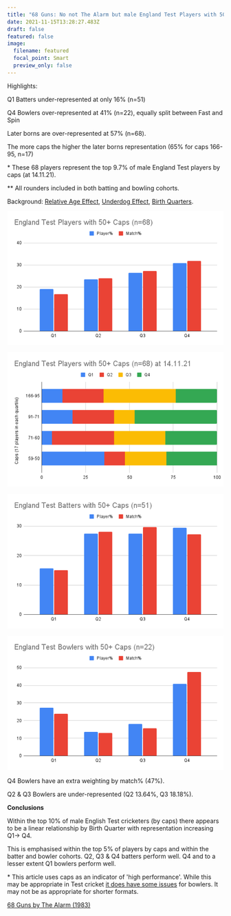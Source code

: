 ```yaml
---
title: "68 Guns: No not The Alarm but male England Test Players with 50+ Caps"
date: 2021-11-15T13:28:27.483Z
draft: false
featured: false
image:
  filename: featured
  focal_point: Smart
  preview_only: false
---
```

<meta name="twitter:card" content="summary_large_image" />
<meta name="twitter:site" content="@nothirdman" />
<meta name="twitter:title" content="68 Guns: No not The Alarm but male England Test Players with 50+ Caps" />
<meta name="twitter:description" content="Q1 Batters (16%), Q4 Bowlers (41%), Later born over-represented (57%). Later born representation highest for top 17 players (65%) " />
<meta name="twitter:image" content="onemoresummer.co.uk/post/68-guns-no-not-the-alarm-but-england-test-players-with-50-caps/england-test-players-with-50-caps-n-68-at-14.11.21.png" />

Highlights:

Q1 Batters under-represented at only 16% (n=51) 

Q4 Bowlers over-represented at 41% (n=22), equally split between Fast and Spin

Later borns are over-represented at 57% (n=68).

The more caps the higher the later borns representation (65% for caps 166-95, n=17)

\* These 68 players represent the top 9.7% of male England Test players by caps (at 14.11.21).

\*\* All rounders included in both batting and bowling cohorts.

Background: [Relative Age Effect](https://onemoresummer.co.uk/post/what-is-relative-age-effect/), [Underdog Effect](https://onemoresummer.co.uk/post/what-is-the-underdog-effect/), [Birth Quarters](https://onemoresummer.co.uk/post/what-is-birth-quarter/).

![](england-test-players-with-50-caps-n-68-.png)

![](england-test-players-with-50-caps-n-68-at-14.11.21.png)

![](england-test-batters-with-50-caps-n-51-1-.png)

![](england-test-bowlers-with-50-caps-n-22-1-.png)

Q4 Bowlers have an extra weighting by match% (47%).

Q2 & Q3 Bowlers are under-represented (Q2 13.64%, Q3 18.18%).

**Conclusions**

Within the top 10% of male English Test cricketers (by caps) there appears to be a linear relationship by Birth Quarter with representation increasing Q1-> Q4.

This is emphasised within the top 5% of players by caps and within the batter and bowler cohorts. Q2, Q3 & Q4 batters perform well. Q4 and to a lesser extent Q1 bowlers perform well. 

\* This article uses caps as an indicator of 'high performance'. While this may be appropriate in Test cricket [it does have some issues](https://onemoresummer.co.uk/post/how-to-compare-birth-quarter-data-caps-or-runs-wickets/) for bowlers. It may not be as appropriate for shorter formats.

[68 Guns by The Alarm (1983)](https://youtu.be/KZp11vks_Ws?t=42)